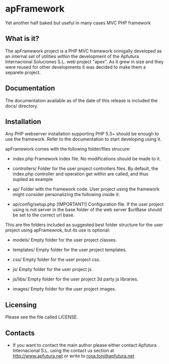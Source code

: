 apFramework
===========

Yet another half baked but useful in many cases MVC PHP framework



What is it?
-----------

The apFramework project is a PHP MVC framework orinigally developed
as an internal set of utilities within the development of the
Apfutura Internacional Soluciones S.L. web project "apex". As it grew
in size and they were reused for other developments it was decided to
make them a separete project.



Documentation
-------------

The documentation available as of the date of this release is
included the docs/ directory.



Installation
------------

Any PHP webserver installation supporting PHP 5.3+ should be enough to
use the framework. Refer to the documentation to start developing using it.
  
apFramework comes with the following folder/files strucure:
  
- index.php
Framework index file. No modifications should be made to it.
  
- controllers/
Folder for the user project controllers files. By default, the index.php controller and operation get within are called, and thus suplied as example
   
- ap/
Folder with the framework code.
User project using the framework might consider personalizing the following inside it:
  
- ap/config/setup.php [IMPORTANT!]
Configuration file. If the user project using is not server in the base folder of the web server $urlBase should be set to the correct url base.


This are the folders included as suggested best folder structure for the user project using apFramewrok, but its use is optional:
     
- models/
Empty folder for the user project classes.
  
- templates/
Empty folder for the user project templates.
  
- css/
Empty folder for the user project css.
  
- js/
Empty folder for the user project js.
  
- js/libs/
Empty folder for the user project 3d party js libraries.
  
- images/
Empty folder for the user project images.
    
      

Licensing
---------

Please see the file called LICENSE.
  


Contacts
--------

- If you want to contact the main author please either contact
  Apfutura Internacional S.L. using the contact us section at
  http://www.apfutura.net or write to rosa.toni@apfutura.net
